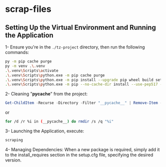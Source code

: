# scrap-files

## Setting Up the Virtual Environment and Running the Application

1- Ensure you're in the `./tz-project` directory, then run the following commands:

```bash
py -m pip cache purge
py -m venv .\.venv
.\.venv\Scripts\activate
.\.venv\Scripts\python.exe -m pip cache purge
.\.venv\Scripts\python.exe -m pip install --upgrade pip wheel build setuptools
.\.venv\Scripts\python.exe -m pip --no-cache-dir install --use-pep517 -e .
```

2- Cleaning "__pycache__" from the project:

```powershell
Get-ChildItem -Recurse -Directory -Filter "__pycache__" | Remove-Item -Recurse -Force
```

or

```bash
for /d /r %i in (__pycache__) do rmdir /s /q "%i"
```

3- Launching the Application, execute:

```bash
scraping
```

4- Managing Dependencies: When a new package is required, simply add it to the install_requires section in the setup.cfg file, specifying the desired version.

